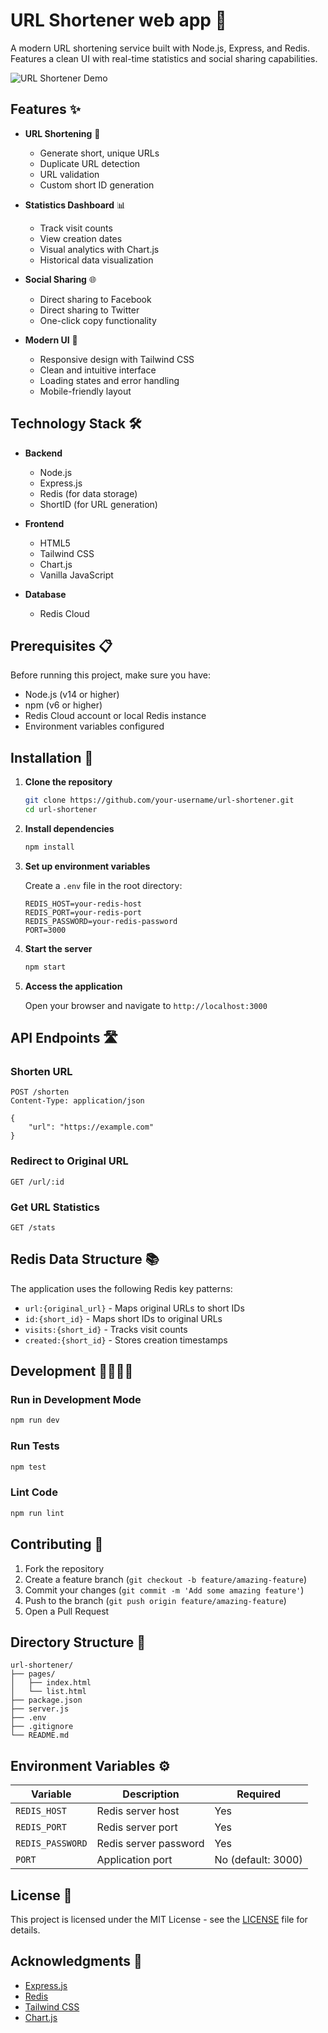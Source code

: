 # URL Shortener web app 🔗

A modern URL shortening service built with Node.js, Express, and Redis. Features a clean UI with real-time statistics and social sharing capabilities.

![URL Shortener Demo](https://github.com/your-username/url-shortener/raw/main/demo.gif)

## Features ✨

- **URL Shortening** 🎯
  - Generate short, unique URLs
  - Duplicate URL detection
  - URL validation
  - Custom short ID generation

- **Statistics Dashboard** 📊
  - Track visit counts
  - View creation dates
  - Visual analytics with Chart.js
  - Historical data visualization

- **Social Sharing** 🌐
  - Direct sharing to Facebook
  - Direct sharing to Twitter
  - One-click copy functionality

- **Modern UI** 🎨
  - Responsive design with Tailwind CSS
  - Clean and intuitive interface
  - Loading states and error handling
  - Mobile-friendly layout

## Technology Stack 🛠️

- **Backend**
  - Node.js
  - Express.js
  - Redis (for data storage)
  - ShortID (for URL generation)

- **Frontend**
  - HTML5
  - Tailwind CSS
  - Chart.js
  - Vanilla JavaScript

- **Database**
  - Redis Cloud

## Prerequisites 📋

Before running this project, make sure you have:

- Node.js (v14 or higher)
- npm (v6 or higher)
- Redis Cloud account or local Redis instance
- Environment variables configured

## Installation 🚀

1. **Clone the repository**
   ```bash
   git clone https://github.com/your-username/url-shortener.git
   cd url-shortener
   ```

2. **Install dependencies**
   ```bash
   npm install
   ```

3. **Set up environment variables**
   
   Create a `.env` file in the root directory:
   ```env
   REDIS_HOST=your-redis-host
   REDIS_PORT=your-redis-port
   REDIS_PASSWORD=your-redis-password
   PORT=3000
   ```

4. **Start the server**
   ```bash
   npm start
   ```

5. **Access the application**
   
   Open your browser and navigate to `http://localhost:3000`

## API Endpoints 🛣️

### Shorten URL
```http
POST /shorten
Content-Type: application/json

{
    "url": "https://example.com"
}
```

### Redirect to Original URL
```http
GET /url/:id
```

### Get URL Statistics
```http
GET /stats
```

## Redis Data Structure 📚

The application uses the following Redis key patterns:

- `url:{original_url}` - Maps original URLs to short IDs
- `id:{short_id}` - Maps short IDs to original URLs
- `visits:{short_id}` - Tracks visit counts
- `created:{short_id}` - Stores creation timestamps

## Development 👩‍💻👨‍💻

### Run in Development Mode
```bash
npm run dev
```

### Run Tests
```bash
npm test
```

### Lint Code
```bash
npm run lint
```

## Contributing 🤝

1. Fork the repository
2. Create a feature branch (`git checkout -b feature/amazing-feature`)
3. Commit your changes (`git commit -m 'Add some amazing feature'`)
4. Push to the branch (`git push origin feature/amazing-feature`)
5. Open a Pull Request

## Directory Structure 📁

```
url-shortener/
├── pages/
│   ├── index.html
│   └── list.html
├── package.json
├── server.js
├── .env
├── .gitignore
└── README.md
```

## Environment Variables ⚙️

| Variable | Description | Required |
|----------|-------------|-----------|
| `REDIS_HOST` | Redis server host | Yes |
| `REDIS_PORT` | Redis server port | Yes |
| `REDIS_PASSWORD` | Redis server password | Yes |
| `PORT` | Application port | No (default: 3000) |

## License 📝

This project is licensed under the MIT License - see the [LICENSE](LICENSE) file for details.

## Acknowledgments 🙏

- [Express.js](https://expressjs.com/)
- [Redis](https://redis.io/)
- [Tailwind CSS](https://tailwindcss.com/)
- [Chart.js](https://www.chartjs.org/)
